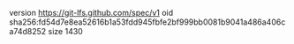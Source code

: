 version https://git-lfs.github.com/spec/v1
oid sha256:fd54d7e8ea52616b1a53fdd945fbfe2bf999bb0081b9041a486a406ca74d8252
size 1430
